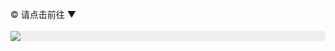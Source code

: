 </br>
© 请点击前往 ▼
</br>
</br>
<div style="width:100%;background-color:#eee;"><a href="https://jp.z513.online/"><img src="https://github.com/JohnChen201502/jinpian/blob/master/nav-zgjp.png?raw=true"/></a></div>
</br>
<br>
<div id="home"></div>
<br>
